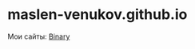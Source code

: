 # maslen-venukov.github.io
Мои сайты:
[Binary](https://maslen-venukov.github.io/binary/ "Первый адаптивный сайт")
